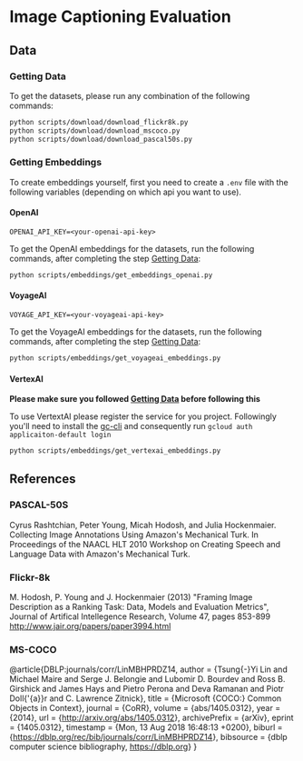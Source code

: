 # Image Captioning Evaluation

## Data

### Getting Data

To get the datasets, please run any combination of the following commands:

```bash
python scripts/download/download_flickr8k.py
python scripts/download/download_mscoco.py
python scripts/download/download_pascal50s.py
```

### Getting Embeddings

To create embeddings yourself, first you need to create a `.env` file with the following variables (depending on which api you want to use).

#### OpenAI

```env
OPENAI_API_KEY=<your-openai-api-key>
```

To get the OpenAI embeddings for the datasets, run the following commands, after completing the step [Getting Data](#getting-data):

```bash
python scripts/embeddings/get_embeddings_openai.py
```

#### VoyageAI

```env
VOYAGE_API_KEY=<your-voyageai-api-key>
```

To get the VoyageAI embeddings for the datasets, run the following commands, after completing the step [Getting Data](#getting-data):

```bash
python scripts/embeddings/get_voyageai_embeddings.py
```

#### VertexAI

**Please make sure you followed [Getting Data](#getting-data) before following this**

To use VertextAI please register the service for you project. Followingly you'll need to install the [gc-cli](https://cloud.google.com/sdk/docs/install?hl=de) and consequently run `gcloud auth applicaiton-default login`

```bash
python scripts/embeddings/get_vertexai_embeddings.py
```

## References

### PASCAL-50S

Cyrus Rashtchian, Peter Young, Micah Hodosh, and Julia Hockenmaier. Collecting Image Annotations Using Amazon's Mechanical Turk. In Proceedings of the NAACL HLT 2010 Workshop on Creating Speech and Language Data with Amazon's Mechanical Turk.

### Flickr-8k

M. Hodosh, P. Young and J. Hockenmaier (2013) "Framing Image Description as a Ranking Task: Data, Models and Evaluation Metrics", Journal of Artifical Intellegence Research, Volume 47, pages 853-899
<http://www.jair.org/papers/paper3994.html>

### MS-COCO

@article{DBLP:journals/corr/LinMBHPRDZ14,
author    = {Tsung{-}Yi Lin and Michael Maire and Serge J. Belongie and Lubomir D. Bourdev and Ross B. Girshick and James Hays and Pietro Perona and Deva Ramanan and Piotr Doll{'{a}}r and C. Lawrence Zitnick},
title     = {Microsoft {COCO:} Common Objects in Context},
journal   = {CoRR},
volume    = {abs/1405.0312},
year      = {2014},
url       = {<http://arxiv.org/abs/1405.0312>},
archivePrefix = {arXiv},
eprint    = {1405.0312},
timestamp = {Mon, 13 Aug 2018 16:48:13 +0200},
biburl    = {<https://dblp.org/rec/bib/journals/corr/LinMBHPRDZ14>},
bibsource = {dblp computer science bibliography, <https://dblp.org>}
}

